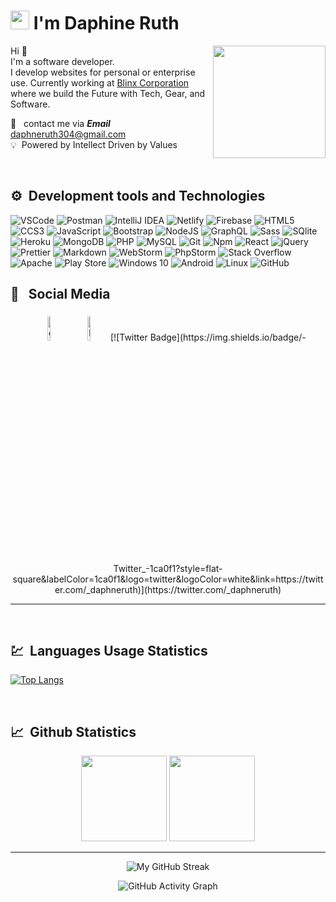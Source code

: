  
#  <img src="https://cdn.jsdelivr.net/gh/Th3Wall/assets-cdn/PersonalGithubReadme/HandGreet.gif" width="30px"  />&nbsp;<b>I'm Daphine Ruth </b>

<img align="right" style="height:auto;" alt="" width="180" class="avatar avatar-user width-full border color-bg-primary" src="https://avatars.githubusercontent.com/daphneruth">
<p aligh="left">

  <p>Hi
   👋 </br>
  I'm a software developer.</br>
   I develop websites for personal or enterprise use. Currently working  at <a href="https://blinx.co.ke" target="_blank"><u>Blinx Corporation</u> </a> where we build the Future with Tech, Gear, and Software.
    
  📱  &nbsp; contact me via ***Email*** <daphneruth304@gmail.com> \
  💡 &nbsp;Powered by Intellect Driven by Values 
</p>
<br>

 <h2>⚙ &nbsp;Development tools and Technologies</h2>
<p>
  <img alt="VSCode" src="https://img.shields.io/badge/-Visual_Studio_Code-0078D4?style=flat-square&logo=visual%20studio%20code&logoColor=white" />
  <img alt="Postman" src="https://img.shields.io/badge/-Postman-FF6C37?style=flat-square&logo=postman&logoColor=white" />
  <img alt="IntelliJ IDEA" src="https://img.shields.io/badge/IntelliJIDEA-000000.svg?style=flat-square&logo=intellij-idea&logoColor=white"/>
  <img alt="Netlify" src="https://img.shields.io/badge/-Netlify-00C7B7?style=flat-square&logo=netlify&logoColor=white" />
  <img alt="Firebase" src="https://img.shields.io/badge/-Firebase-ffca28?style=flat-square&logo=firebase&logoColor=white" />
  <img alt="HTML5" src="https://img.shields.io/badge/-HTML5-E34F26?style=flat-square&logo=html5&logoColor=white" />
  <img alt="CCS3" src="https://img.shields.io/badge/-CCS3-3cae11?style=flat-square&logo=css3&logoColor=white" />
  <img alt="JavaScript" src="https://img.shields.io/badge/-javascript-1AB8AE?style=flat-square&logo=javascript&logoColor=white" />
  <img alt="Bootstrap" src="https://img.shields.io/badge/bootstrap-%23563D7C.svg?style=flat-square&logo=bootstrap&logoColor=white"/>
  <img alt="NodeJS" src="https://img.shields.io/badge/node.js-%2343853D.svg?style=flat-square&logo=node-dot-js&logoColor=white"/>
 <img alt="GraphQL" src="https://img.shields.io/badge/-GraphQL-E10098?style=flat-square&logo=graphql&logoColor=white" />
 <img alt="Sass" src="https://img.shields.io/badge/-Sass-CC6699?style=flat-square&logo=sass&logoColor=white" />
 <img alt="SQlite" src="https://img.shields.io/badge/-SQlite-311C87?style=flat-square&logo=sqlite&logoColor=white" />
  <img alt="Heroku" src="https://img.shields.io/badge/-Heroku-430098?style=flat-square&logo=heroku&logoColor=white" />
  <img alt="MongoDB" src="https://img.shields.io/badge/mongodb-DB33D?style=flat-square&logo=mongodb&logoColor=white"/>
  <img alt="PHP" src="https://img.shields.io/badge/-PHP-995DD8?style=flat-square&logo=php&logoColor=white" />
  <img alt="MySQL" src="https://img.shields.io/badge/mysql-%2300f.svg?style=flat-square&logo=mysql&logoColor=white"/>
  <img alt="Git" src="https://img.shields.io/badge/-Git-F05032?style=flat-square&logo=git&logoColor=white" />
  <img alt="Npm" src="https://img.shields.io/badge/-NPM-CB3837?style=flat-square&logo=npm&logoColor=white" />
  <img alt="React" src="https://img.shields.io/badge/-React-45b8d8?style=flat-square&logo=react&logoColor=white" />
  <img alt="jQuery" src="https://img.shields.io/badge/jquery-%230769AD.svg?style=flat-square&logo=jquery&logoColor=white"/>
  <img alt="Prettier" src="https://img.shields.io/badge/-Prettier-F7B93E?style=flat-square&logo=prettier&logoColor=white" />
  <img alt="Markdown" src="https://img.shields.io/badge/-Markdown-000000?style=flat-square&logo=Markdown&logoColor=white" />
  <img alt="WebStorm" src="https://img.shields.io/badge/-WebStorm-000000?style=flat-square&logo=webstorm&logoColor=white" />
  <img alt="PhpStorm" src="https://img.shields.io/badge/phpstorm-143?style=flat-square&logo=phpstorm&logoColor=black&color=black&labelColor=darkorchid"/>
  <img alt="Stack Overflow" src="https://img.shields.io/badge/-Stackoverflow-FE7A16?style=flat-square&logo=stack-overflow&logoColor=white"/>
  <img alt="Apache" src="https://img.shields.io/badge/apache-%23D42029.svg?style=flat-square&logo=apache&logoColor=white"/>
  <img alt="Play Store" src="https://img.shields.io/badge/Google_Play-414141?style=flat-square&logo=google-play&logoColor=white" />
  <img alt="Windows 10" src="https://img.shields.io/badge/Windows-0078D6?style=flat-square&logo=windows&logoColor=white" />
  <img alt="Android" src="https://img.shields.io/badge/Android-3DDC84?style=flat-square&logo=android&logoColor=white" />
  <img alt="Linux" src="https://img.shields.io/badge/Linux-FCC624?style=flat-square&logo=linux&logoColor=black">
   <img alt="GitHub"  src="https://img.shields.io/badge/github-121213?style=flat-square&logo=github&logoColor=white">
</p>


### <h2>📳 &nbsp; Social Media</h2>

<p align="center">
	<a href="https://github.com/daphneruth" target='_blank'><img alt="github" width="10%" style="padding:5px" src="https://img.icons8.com/clouds/100/000000/github.png"/></a>
	<a href="https://www.linkedin.com/in/daphneruth" target='_blank'><img alt="linkedin" width="10%" style="padding:5px" src="https://img.icons8.com/clouds/100/000000/linkedin.png" /></a>
<!-- 	<a href="https://www.facebook.com/imakash3011/"><img alt="facebook" width="10%" style="padding:5px" src="https://img.icons8.com/clouds/100/000000/facebook-new.png"/></a> -->
<!-- 	<a href="https://www.instagram.com/makau_bn/"><img alt="instagram" width="10%" style="padding:5px" src="https://img.icons8.com/clouds/100/000000/instagram.png"/></a> -->
	<!--<a href="https://twitter.com/daphneruth7" target='_blank'><img alt="twitter" width="10%" style="padding:5px" src="https://img.icons8.com/clouds/100/000000/twitter.png"/></a>-->
	[![Twitter Badge](https://img.shields.io/badge/-Twitter_-1ca0f1?style=flat-square&labelColor=1ca0f1&logo=twitter&logoColor=white&link=https://twitter.com/_daphneruth)](https://twitter.com/_daphneruth)
</p>
<hr/>
<br/>
<h2>💹 &nbsp;Languages Usage Statistics</h2>
<!-- most used languages -->

[![Top Langs](https://github-readme-stats.vercel.app/api/top-langs/?username=daphneruth&layout=compact)](https://github.com/daphneruth)
</p>

<br />
<h2>📈 &nbsp;Github Statistics</h2>

<p  align='center'>
<img  height="137px" src="https://github-readme-stats.vercel.app/api?username=daphneruth&hide_title=true&hide_border=true&show_icons=true&include_all_commits=true&count_private=true&line_height=21&text_color=000&icon_color=000&bg_color=0,ea6161,ffc64d,fffc4d,52fa5a&theme=graywhite" />
	<img height="137px" src="https://github-readme-stats.vercel.app/api/top-langs/?username=daphneruth&hide=html&hide_title=true&hide_border=true&layout=compact&langs_count=8&text_color=000&icon_color=fff&bg_color=0,52fa5a,4dfcff,c64dff&theme=graywhite" />
</p>
 
<hr>
<span align="center">

![My GitHub Streak](https://github-readme-streak-stats.herokuapp.com?user=daphneruth&hide_border=true&theme=black-ice&background=black&stroke=00E6FE)
</span>
<br>

![GitHub Activity Graph](https://activity-graph.herokuapp.com/graph?username=daphneruth&bg_color=000000&color=4fff67&line=4fff67&point=ffffff&area=true&hide_border=true) 


